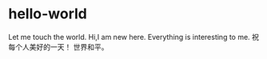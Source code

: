 # hello-world
Let me touch the world.
Hi,I am new here.
Everything is interesting to me.
祝每个人美好的一天！
世界和平。
